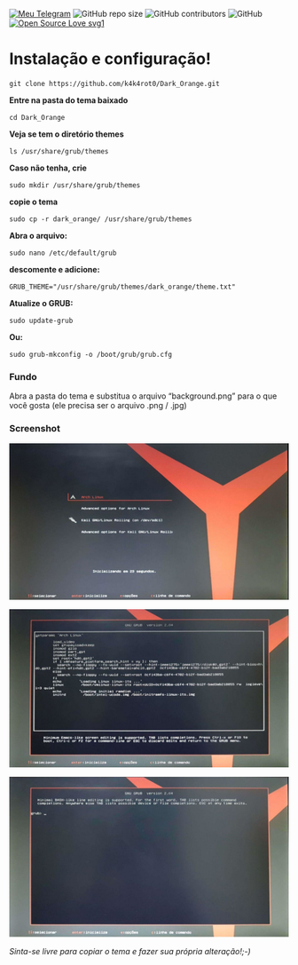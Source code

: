 [![Meu Telegram](https://img.shields.io/badge/Meu-Telegram-red)](https://t.me/k4k4rot0)
![GitHub repo size](https://img.shields.io/github/repo-size/k4k4rot0/Dark_Orange?label=Tamanho)
![GitHub contributors](https://img.shields.io/github/contributors/k4k4rot0/Dark_Orange)
![GitHub](https://img.shields.io/github/license/k4k4rot0/Dark_Orange?label=Licen%C3%A7a)
[![Open Source Love svg1](https://badges.frapsoft.com/os/v1/open-source.svg?v=103)](https://github.com/ellerbrock/open-source-badges/)

# Instalação e configuração! 

```
git clone https://github.com/k4k4rot0/Dark_Orange.git
```

**Entre na pasta do tema baixado**

```
cd Dark_Orange
```

**Veja se tem o diretório themes** 

```
ls /usr/share/grub/themes
```

**Caso não tenha, crie**

```
sudo mkdir /usr/share/grub/themes
```

**copie o tema**

```
sudo cp -r dark_orange/ /usr/share/grub/themes
```

**Abra o arquivo:** 

```
sudo nano /etc/default/grub 
```

**descomente e adicione:** 

```
GRUB_THEME="/usr/share/grub/themes/dark_orange/theme.txt"
```

**Atualize o GRUB:** 

```
sudo update-grub
```

**Ou:** 

```
sudo grub-mkconfig -o /boot/grub/grub.cfg
```

### Fundo 

Abra a pasta do tema e substitua o arquivo “background.png” para o que você gosta (ele precisa ser o arquivo .png / .jpg) 


### Screenshot 

![screenshot](/imagens/logo-03.jpg)

![screenshot](/imagens/logo-01.jpg)

![screenshot](/imagens/logo-02.jpg)


_Sinta-se livre para copiar o tema e fazer sua própria alteração!;-)_

